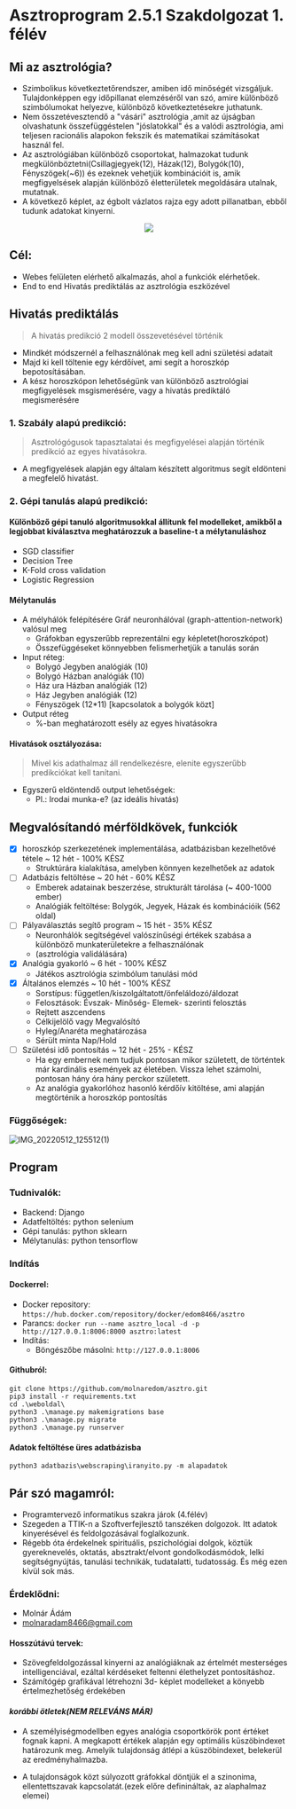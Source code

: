 # Asztroprogram 2.5.1 Szakdolgozat 1. félév

## Mi az asztrológia?
- Szimbolikus következtetőrendszer, amiben idő minőségét vizsgáljuk. Tulajdonképpen egy időpillanat elemzéséről van szó, amire különböző szimbólumokat helyezve, különböző következtetésekre juthatunk.
- Nem összetévesztendő a "vásári" asztrológia ,amit az újságban olvashatunk összefüggéstelen "jóslatokkal" és a valódi asztrológia, ami teljesen racionális alapokon fekszik és matematikai számításokat használ fel.
- Az asztrológiában különböző csoportokat, halmazokat tudunk megkülönböztetni(Csillagjegyek(12), Házak(12), Bolygók(10), Fényszögek(~6)) és ezeknek vehetjük kombinációit is, amik megfigyelsések alapján különböző életterületek megoldására utalnak, mutatnak.
- A következő képlet, az égbolt vázlatos rajza egy adott pillanatban, ebből tudunk adatokat kinyerni.

<p align="center">
  <img src="https://user-images.githubusercontent.com/77636185/138847759-e8614944-8984-4bd0-b738-eafbf976cd1e.png"/>
</p>

## Cél:
- Webes felületen elérhető alkalmazás, ahol a funkciók elérhetőek.
- End to end Hivatás prediktálás az asztrológia eszközével

## Hivatás prediktálás

> A hivatás predikció 2 modell összevetésével történik
- Mindkét módszernél a felhasználónak meg kell adni születési adatait
- Majd ki kell töltenie egy kérdőívet, ami segít a horoszkóp bepotosításában.
- A kész horoszkópon lehetőségünk van különböző asztrológiai megfigyelések msgismerésére, vagy a hivatás prediktáló megismerésére

### 1. Szabály alapú predikció:
 > Asztrológógusok tapasztalatai és megfigyelései alapján történik predikció az egyes hivatásokra.
 - A megfigyelések alapján egy általam készített algoritmus segít eldönteni a megfelelő hivatást.
 
### 2. Gépi tanulás alapú predikció:
#### Különböző gépi tanuló algoritmusokkal állítunk fel modelleket, amikből a legjobbat kiválasztva meghatározzuk a baseline-t a mélytanuláshoz
- SGD classifier
- Decision Tree
- K-Fold cross validation
- Logistic Regression
#### Mélytanulás
- A mélyhálók felépítésére Gráf neuronhálóval (graph-attention-network) valósul meg
   - Gráfokban egyszerűbb reprezentálni egy képletet(horoszkópot)
   - Összefüggéseket könnyebben felismerhetjük a tanulás során
- Input réteg: 
   - Bolygó Jegyben analógiák (10)
   - Bolygó Házban analógiák (10)
   - Ház ura Házban analógiák (12)      
   - Ház Jegyben analógiák (12)
   - Fényszögek (12*11) [kapcsolatok a bolygók közt]
- Output réteg
   - %-ban meghatározott esély az egyes hivatásokra
       
#### Hivatások osztályozása:
> Mivel kis adathalmaz áll rendelkezésre, elenite egyszerűbb predikciókat kell tanítani.
- Egyszerű eldöntendő output lehetőségek:
  - Pl.: Irodai munka-e? (az ideális hivatás)

## Megvalósítandó mérföldkövek, funkciók
- [x] horoszkóp szerkezetének implementálása, adatbázisban kezelhetővé tétele ~ 12 hét - 100% KÉSZ
  -  Struktúrára kialakítása, amelyben könnyen kezelhetőek az adatok
- [ ] Adatbázis feltöltése ~ 20 hét - 60% KÉSZ
  - Emberek adatainak beszerzése, strukturált tárolása (~ 400-1000 ember)
  - Analógiák feltöltése: Bolygók, Jegyek, Házak és kombinációik (562 oldal)
- [ ] Pályaválasztás segítő program ~ 15 hét - 35% KÉSZ
  - Neuronhálók segítségével valószínűségi értékek szabása a különböző munkaterületekre a felhasználónak
  - (asztrológia validálására)
- [x] Analógia gyakorló ~ 6 hét - 100% KÉSZ
  - Játékos asztrológia szimbólum tanulási mód
- [x] Általános elemzés ~ 10 hét - 100% KÉSZ
  - Sorstípus: független/kiszolgáltatott/önfeláldozó/áldozat
  - Felosztások: Évszak- Minőség- Elemek- szerinti felosztás
  - Rejtett aszcendens
  - Célkijelölő vagy Megvalósító
  - Hyleg/Anaréta meghatározása
  - Sérült minta Nap/Hold
- [ ] Születési idő pontosítás ~ 12 hét - 25% - KÉSZ
  - Ha egy embernek nem tudjuk pontosan mikor született, de történtek már kardinális események az életében. Vissza lehet számolni, pontosan hány óra hány perckor született.
  - Az analógia gyakorlóhoz hasonló kérdőív kitöltése, ami alapján megtörténik a horoszkóp pontosítás
 
 ### Függőségek:
![IMG_20220512_125512(1)](https://user-images.githubusercontent.com/77636185/176150173-65a703b1-ac58-4d28-9576-b6be4293ad8b.jpg)


## Program 
### Tudnivalók:
 - Backend: Django
 - Adatfeltöltés: python selenium
 - Gépi tanulás: python sklearn
 - Mélytanulás: python tensorflow

### Indítás

#### Dockerrel:
- Docker repository:
`https://hub.docker.com/repository/docker/edom8466/asztro`
- Parancs:
`docker run --name asztro_local -d -p http://127.0.0.1:8006:8000 asztro:latest`
- Indítás:
  - Böngészőbe másolni: `http://127.0.0.1:8006`
  
#### Githubról:
```
git clone https://github.com/molnaredom/asztro.git
pip3 install -r requirements.txt
cd .\weboldal\
python3 .\manage.py makemigrations base
python3 .\manage.py migrate
python3 .\manage.py runserver
```

#### Adatok feltöltése üres adatbázisba
```
python3 adatbazis\webscraping\iranyito.py -m alapadatok
```

## Pár szó magamról:
- Programtervező informatikus szakra járok (4.félév) 
- Szegeden a TTIK-n a Szoftverfejlesztő tanszéken dolgozok. Itt adatok kinyerésével és feldolgozásával foglalkozunk.
- Régebb óta érdekelnek spirituális, pszichológiai dolgok, köztük gyereknevelés, oktatás, absztrakt/elvont gondolkodásmódok, lelki segítségnyújtás, tanulási technikák, tudatalatti, tudatosság. És még ezen kívül sok más.

### Érdeklődni:
- Molnár Ádám
- molnaradam8466@gmail.com

#### Hosszútávú tervek:
- Szövegfeldolgozással kinyerni az analógiáknak az értelmét mesterséges intelligenciával, ezáltal kérdéseket feltenni élethelyzet pontosításhoz.
- Számítógép grafikával létrehozni 3d- képlet modelleket a könyebb értelmezhetőség érdekében

#### *korábbi ötletek(NEM RELEVÁNS MÁR)*
- A személyiségmodellben egyes analógia csoportkörök pont értéket fognak kapni. A megkapott értékek alapján egy optimális küszöbindexet határozunk meg.
Amelyik tulajdonság átlépi a küszöbindexet, belekerül az eredményhalmazba.

- A tulajdonságok közt súlyozott gráfokkal döntjük el a szinonima, ellentettszavak kapcsolatát.(ezek előre definináltak, az alaphalmaz elemei)

